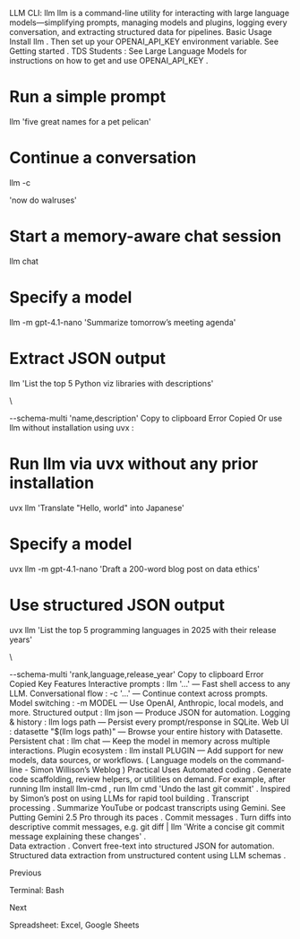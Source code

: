 LLM CLI: llm
llm
 is a command-line utility for interacting with large language models—simplifying prompts, managing models and plugins, logging every conversation, and extracting structured data for pipelines.
Basic Usage
Install llm
. Then set up your 
OPENAI_API_KEY
 environment variable. See 
Getting started
.
TDS Students
: See 
Large Language Models
 for instructions on how to get and use 
OPENAI_API_KEY
.
# Run a simple prompt

llm 
'five great names for a pet pelican'



# Continue a conversation

llm 
-c
 
'now do walruses'



# Start a memory-aware chat session

llm chat


# Specify a model

llm 
-m
 gpt-4.1-nano 
'Summarize tomorrow’s meeting agenda'



# Extract JSON output

llm 
'List the top 5 Python viz libraries with descriptions'
 
\

  --schema-multi 
'name,description'
Copy to clipboard
Error
Copied
Or use llm without installation using 
uvx
:
# Run llm via uvx without any prior installation

uvx llm 
'Translate "Hello, world" into Japanese'



# Specify a model

uvx llm 
-m
 gpt-4.1-nano 
'Draft a 200-word blog post on data ethics'



# Use structured JSON output

uvx llm 
'List the top 5 programming languages in 2025 with their release years'
 
\

  --schema-multi 
'rank,language,release_year'
Copy to clipboard
Error
Copied
Key Features
Interactive prompts
: 
llm '…'
 — Fast shell access to any LLM.
Conversational flow
: 
-c '…'
 — Continue context across prompts.
Model switching
: 
-m MODEL
 — Use OpenAI, Anthropic, local models, and more.
Structured output
: 
llm json
 — Produce JSON for automation.
Logging & history
: 
llm logs path
 — Persist every prompt/response in SQLite.
Web UI
: 
datasette "$(llm logs path)"
 — Browse your entire history with Datasette.
Persistent chat
: 
llm chat
 — Keep the model in memory across multiple interactions.
Plugin ecosystem
: 
llm install PLUGIN
 — Add support for new models, data sources, or workflows. (
Language models on the command-line - Simon Willison’s Weblog
)
Practical Uses
Automated coding
. Generate code scaffolding, review helpers, or utilities on demand. For example, after running
llm install llm-cmd
, run 
llm cmd 'Undo the last git commit'
. Inspired by 
Simon’s post on using LLMs for rapid tool building
.
Transcript processing
. Summarize YouTube or podcast transcripts using Gemini. See 
Putting Gemini 2.5 Pro through its paces
.
Commit messages
. Turn diffs into descriptive commit messages, e.g. 
git diff | llm 'Write a concise git commit message explaining these changes'
. \
Data extraction
. Convert free-text into structured JSON for automation. 
Structured data extraction from unstructured content using LLM schemas
.














Previous




Terminal: Bash












Next










Spreadsheet: Excel, Google Sheets





